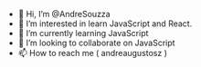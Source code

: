 - 👋 Hi, I’m @AndreSouzza
- 👀 I’m interested in learn JavaScript and React.
- 🌱 I’m currently learning JavaScript
- 💞️ I’m looking to collaborate on JavaScript 
- 📫 How to reach me ( andreaugustosz )

<!---
AndreSouzza/AndreSouzza is a ✨ special ✨ repository because its `README.md` (this file) appears on your GitHub profile.
You can click the Preview link to take a look at your changes.
--->
